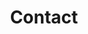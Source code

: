 ---
title: "Contact"
description: "Libero consequuntur doloremque amet, cum fugiat ipsam blanditiis corrupti praesentium quis."
draft: false
layout: "contact"

# contact
contact:
  subtitle: "We Are the pioneer"
  title: "Programmer une démo"
  description: "Please note: If you need to make a payment or need a copy of a receipt, please call 877-735-2910 and select Option 1."

# contact info
contact_info:
  enable : true
  title : "Nos coordonnées"
  address_list:
  - "thedelta@gmail.com"
  - "(207) 555-0119"
  - "3891 Ranchview Dr. Richardson Main Road Near Amazon, California 62639"

# Services
services:
  enable : true
  title : "Pourquoi Delta?"
  service_list:
  - "Focus critical developer resources on your core business"
  - "Launch new products faster with less payments code"
  - "Improve conversion from international customers"

---